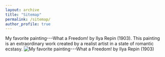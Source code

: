```yaml
---
layout: archive
title: "Sitemap"
permalink: /sitemap/
author_profile: true
---
```



My favorite painting---What a Freedom! by Ilya Repin (1903). This painting is an extraordinary work created by a realist artist in a state of romantic ecstasy.
![My favorite painting---What a Freedom! by Ilya Repin (1903)](/images/feedom.jpg)


